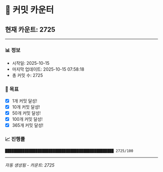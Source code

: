 # 🔢 커밋 카운터

## 현재 카운트: 2725

---

### 📊 정보
- 시작일: 2025-10-15
- 마지막 업데이트: 2025-10-15 07:58:18
- 총 커밋 수: 2725

### 🎯 목표
- [x] 1개 커밋 달성!
- [x] 10개 커밋 달성!
- [x] 50개 커밋 달성!
- [x] 100개 커밋 달성!
- [x] 365개 커밋 달성!

### 📈 진행률
```
██████████████████████████████████████████████████ 2725/100
```

---
*자동 생성됨 - 카운트: 2725*
